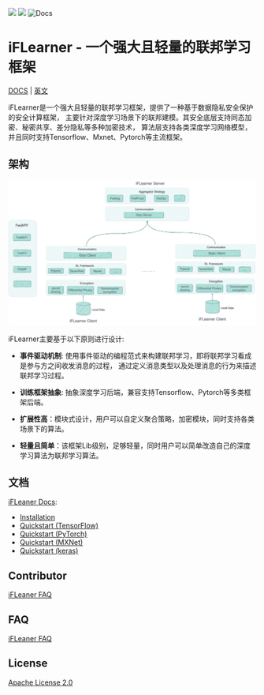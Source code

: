![](https://img.shields.io/badge/language-python-blue.svg)
![](https://img.shields.io/badge/license-Apache-000000.svg)
![Docs](https://github.com/iflytek/iflearner/workflows/DeployDocs/badge.svg)

# iFLearner - 一个强大且轻量的联邦学习框架
[DOCS](https://iflytek.github.io/iflearner/zh/) | [英文](https://iflytek.github.io/iflearner/)

iFLearner是一个强大且轻量的联邦学习框架，提供了一种基于数据隐私安全保护的安全计算框架，
主要针对深度学习场景下的联邦建模。其安全底层支持同态加密、秘密共享、差分隐私等多种加密技术，
算法层支持各类深度学习网络模型，并且同时支持Tensorflow、Mxnet、Pytorch等主流框架。

## 架构
![iFLeaner Arch](./doc/docs/images/iFLearner框架设计.jpg)

iFLearner主要基于以下原则进行设计:
* **事件驱动机制**: 使用事件驱动的编程范式来构建联邦学习，即将联邦学习看成是参与方之间收发消息的过程，
  通过定义消息类型以及处理消息的行为来描述联邦学习过程。
  
* **训练框架抽象**: 抽象深度学习后端，兼容支持Tensorflow、Pytorch等多类框架后端。
  
* **扩展性高**：模块式设计，用户可以自定义聚合策略，加密模块，同时支持各类场景下的算法。
  
* **轻量且简单**：该框架Lib级别，足够轻量，同时用户可以简单改造自己的深度学习算法为联邦学习算法。


## 文档
[iFLeaner Docs](https://iflytek.github.io/iflearner/zh/):
* [Installation](https://iflytek.github.io/iflearner/zh/quick_start/installation/)
* [Quickstart (TensorFlow)](https://iflytek.github.io/iflearner/zh/quick_start/quickstart_tensorflow/)
* [Quickstart (PyTorch)](https://iflytek.github.io/iflearner/zh/quick_start/quickstart_pytorch/)
* [Quickstart (MXNet)](https://iflytek.github.io/iflearner/zh/quick_start/quickstart_mxnet/)
* [Quickstart (keras)](https://iflytek.github.io/iflearner/zh/quick_start/quickstart_keras/)

## Contributor
[iFLeaner FAQ](https://iflytek.github.io/iflearner/zh/tutorial/contributor_guide/)

## FAQ
[iFLeaner FAQ](https://iflytek.github.io/zh/iflearner/faq/faq/)

## License
[Apache License 2.0](LICENSE)
